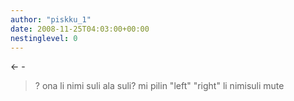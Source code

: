 ```yaml
---
author: "piskku_1"
date: 2008-11-25T04:03:00+00:00
nestinglevel: 0
---
```

<- -
> ? ona li nimi suli ala suli? mi pilin "left" "right" li nimisuli mute
